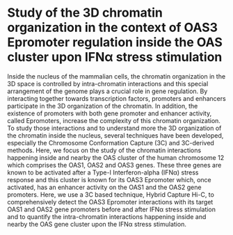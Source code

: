 # Study of the 3D chromatin organization in the context of OAS3 Epromoter regulation inside the OAS cluster upon IFNα stress stimulation
  Inside the nucleus of the mammalian cells, the chromatin organization in the 3D space is controlled by intra-chromatin interactions and this special arrangement of the genome plays a crucial role in gene regulation. By interacting together towards transcription factors, promoters and enhancers participate in the 3D organization of the chromatin. In addition, the existence of promoters with both gene promoter and enhancer activity, called Epromoters, increase the complexity of this chromatin organization. To study those interactions and to understand more the 3D organization of the chromatin inside the nucleus, several techniques have been developed, especially the Chromosome Conformation Capture (3C) and 3C-derived methods. Here, we focus on the study of the chromatin interactions happening inside and nearby the OAS cluster of the human chromosome 12 which comprises the OAS1, OAS2 and OAS3 genes. These three genes are known to be activated after a Type-I Interferon-alpha (IFNα) stress response and this cluster is known for its OAS3 Epromoter which, once activated, has an enhancer activity on the OAS1 and the OAS2 gene promoters. Here, we use a 3C based technique, Hybrid Capture Hi-C, to comprehensively detect the OAS3 Epromoter interactions with its target OAS1 and OAS2 gene promoters before and after IFNα stress stimulation and to quantify the intra-chromatin interactions happening inside and nearby the OAS gene cluster upon the IFNα stress stimulation.

